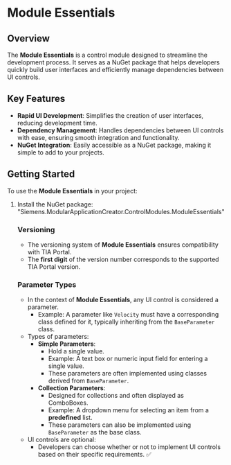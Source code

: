 ﻿# Module Essentials  

## Overview  
The **Module Essentials** is a control module designed to streamline the development process. It serves as a NuGet package that helps developers quickly build user interfaces and efficiently manage dependencies between UI controls.  

## Key Features  
- **Rapid UI Development**: Simplifies the creation of user interfaces, reducing development time.  
- **Dependency Management**: Handles dependencies between UI controls with ease, ensuring smooth integration and functionality.  
- **NuGet Integration**: Easily accessible as a NuGet package, making it simple to add to your projects.  

## Getting Started  
To use the **Module Essentials** in your project:  
1. Install the NuGet package: "Siemens.ModularApplicationCreator.ControlModules.ModuleEssentials"  

    ### Versioning  
    - The versioning system of **Module Essentials** ensures compatibility with TIA Portal.  
    - The **first digit** of the version number corresponds to the supported TIA Portal version.  

    ### Parameter Types  
    - In the context of **Module Essentials**, any UI control is considered a parameter.  
      - Example: A parameter like `Velocity` must have a corresponding class defined for it, typically inheriting from the `BaseParameter` class.  
    - Types of parameters:  
      - **Simple Parameters**:  
        - Hold a single value.  
        - Example: A text box or numeric input field for entering a single value.  
        - These parameters are often implemented using classes derived from `BaseParameter`.  
      - **Collection Parameters**:  
        - Designed for collections and often displayed as ComboBoxes.  
        - Example: A dropdown menu for selecting an item from a **predefined** list.  
        - These parameters can also be implemented using `BaseParameter` as the base class.  
    - UI controls are optional:  
      - Developers can choose whether or not to implement UI controls based on their specific requirements. ✅